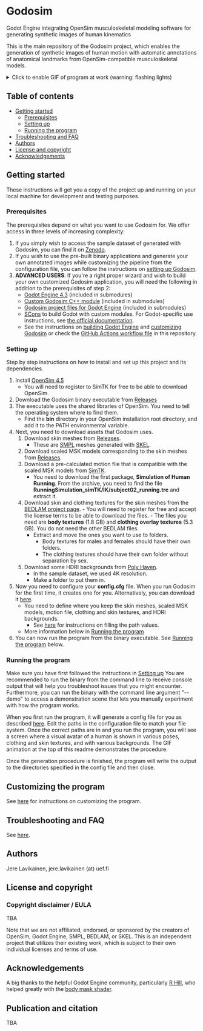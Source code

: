 # Godosim
Godot Engine integrating OpenSim musculoskeletal modeling software for generating synthetic images of human kinematics 

This is the main repository of the Godosim project, which enables the generation of synthetic images of human motion with automatic annotations of anatomical landmarks from OpenSim-compatible musculoskeletal models.

<details>
<summary>Click to enable GIF of program at work (warning: flashing lights)</summary>
<img src="https://github.com/jerela/Godosim/blob/docs/docs/img/generation_process.gif">
</details>

## Table of contents

- [Getting started](#getting-started)
  * [Prerequisites](#prerequisites)
  * [Setting up](#setting-up)
  * [Running the program](#running-the-program)
- [Troubleshooting and FAQ](#troubleshooting-and-faq)
- [Authors](#authors)
- [License and copyright](#license-and-copyright)
- [Acknowledgements](#acknowledgements)
<!-- toc -->

## Getting started

These instructions will get you a copy of the project up and running on your local machine for development and testing purposes.

### Prerequisites

The prerequisites depend on what you want to use Godosim for. We offer access in three levels of increasing complexity:
1. If you simply wish to access the sample dataset of generated with Godosim, you can find it on [Zenodo](MISSING).
2. If you wish to use the pre-built binary applications and generate your own annotated images while customizing the pipeline from the configuration file, you can follow the instructions on [setting up Godosim](#setting-up).
3. **ADVANCED USERS**: If you're a right proper wizard and wish to build your own customized Godosim application, you will need the following in addition to the prerequisites of step 2:
   - [Godot Engine 4.3](https://github.com/godotengine/godot/tree/4.3) (included in submodules)
   - [Custom Godosim C++ module](https://github.com/jerela/godosim-cpp-modules) (included in submodules)
   - [Godosim project files for Godot Engine](https://github.com/jerela/godosim-project-files) (included in submodules)
   - [SCons](https://scons.org/) to build Godot with custom modules. For Godot-specific use instructions, see [the official documentation](https://docs.godotengine.org/en/stable/contributing/development/compiling/introduction_to_the_buildsystem.html).
   - See the instructions on [building Godot Engine](/docs/BUILDING.md) and [customizing Godosim](/docs/CUSTOMIZING.md) or check the [GitHub Actions workflow file](missing) in this repository.


### Setting up

Step by step instructions on how to install and set up this project and its dependencies.

1. Install [OpenSim 4.5](https://simtk.org/frs/?group_id=91)
	- You will need to register to SimTK for free to be able to download OpenSim.
1. Download the Godosim binary executable from [Releases](MISSING)
3. The executable uses the shared libraries of OpenSim. You need to tell the operating system where to find them.
	- Find the **bin** directory in your OpenSim installation root directory, and add it to the PATH environmental variable.
4. Next, you need to download assets that Godosim uses.
	1. Download skin meshes from [Releases](missing).
		- These are [SMPL](https://smpl.is.tue.mpg.de/) meshes generated with [SKEL](https://skel.is.tue.mpg.de/).
	2. Download scaled MSK models corresponding to the skin meshes from [Releases](missing).
	3. Download a pre-calculated motion file that is compatible with the scaled MSK models from [SimTK](https://simtk.org/frs/?group_id=516).
		- You need to download the first package, **Simulation of Human Running**. From the archive, you need to find the file **RunningSimulation_simTK/IK/subject02_running.trc** and extract it.
 	4. Download skin and clothing textures for the skin meshes from the [BEDLAM project page](https://bedlam.is.tue.mpg.de/).
    		- You will need to register for free and accept the license terms to be able to download the files.
    		- The files you need are **body textures** (1.8 GB) and **clothing overlay textures** (5.3 GB). You do not need the other BEDLAM files.
		- Extract and move the ones you want to use to folders.
			- Body textures for males and females should have their own folders.
   			- The clothing textures should have their own folder without separation by sex.
	5. Download some HDRI backgrounds from [Poly Haven](https://polyhaven.com/hdris).
 		- In the sample dataset, we used 4K resolution.
		- Make a folder to put them in.
5. Now you need to configure your **config.cfg** file. When you run Godosim for the first time, it creates one for you. Alternatively, you can download it [here](missing).
	- You need to define where you keep the skin meshes, scaled MSK models, motion file, clothing and skin textures, and HDRI backgrounds.
 		- See [here](missing) for instructions on filling the path values.
   	- More information below in [Running the program](#running-the-program)
6. You can now run the program from the binary executable. See [Running the program](#running-the-program) below.

### Running the program

Make sure you have first followed the instructions in [Setting up](#setting-up)
You are recommended to run the binary from the command line to receive console output that will help you troubleshoot issues that you might encounter. Furthermore, you can run the binary with the command line argument "--demo" to access a demonstration scene that lets you manually experiment with how the program works.

When you first run the program, it will generate a config file for you as described [here](/docs/CONFIGURATION.md). Edit the paths in the configuration file to match your file system. Once the correct paths are in and you run the program, you will see a screen where a visual avatar of a human is shown in various poses, clothing and skin textures, and with various backgrounds. The GIF animation at the top of this readme demonstrates the procedure.

Once the generation procedure is finished, the program will write the output to the directories specified in the config file and then close.

## Customizing the program

See [here](/docs/CUSTOMIZING.md) for instructions on customizing the program.

## Troubleshooting and FAQ

See [here](/docs/TROUBLESHOOTING.md).


## Authors

Jere Lavikainen, jere.lavikainen (at) uef.fi

## License and copyright

### Copyright disclaimer / EULA

TBA

Note that we are not affiliated, endorsed, or sponsored by the creators of OpenSim, Godot Engine, SMPL, BEDLAM, or SKEL. This is an independent project that utilizes their existing work, which is subject to their own individual licenses and terms of use.

## Acknowledgements

A big thanks to the helpful Godot Engine community, particularly [R Hill](https://github.com/partybusiness), who helped greatly with the [body mask shader](https://github.com/jerela/godosim-project-files/blob/master/Shaders/body_mask.gdshader).

## Publication and citation

TBA
